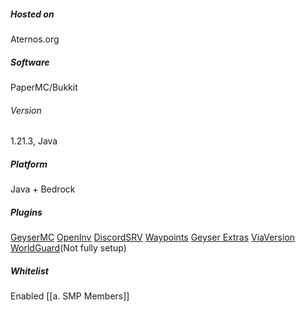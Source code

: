 ##### Hosted on
Aternos.org
##### Software
PaperMC/Bukkit
###### Version
1.21.3, Java
##### Platform
Java + Bedrock
##### Plugins
[GeyserMC](https://geysermc.org/)
[OpenInv](https://github.com/Jikoo/OpenInv)
[DiscordSRV](https://modrinth.com/plugin/discordsrv)
[Waypoints](https://modrinth.com/plugin/waypoints)
[Geyser Extras](https://modrinth.com/plugin/geyserextras)
[ViaVersion](https://ci.viaversion.com/job/ViaVersion/)
[WorldGuard](https://worldguard.enginehub.org/en/latest/)(Not fully setup)
##### Whitelist
Enabled
[[a. SMP Members]]
